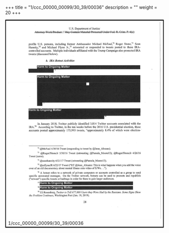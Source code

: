 +++
title = "1/ccc_00000_00099/30_39/00036"
description = ""
weight = 20
+++

<table style="border:2px solid black;max-width:800px;max-height:800px;" 
><tr><td>
<img class="center-fit-jpg"
src="/jpg_/jpg_mueller_report_searchable_036.jpg">
1/ccc_00000_00099/30_39/00036
</img></td></tr></table>
